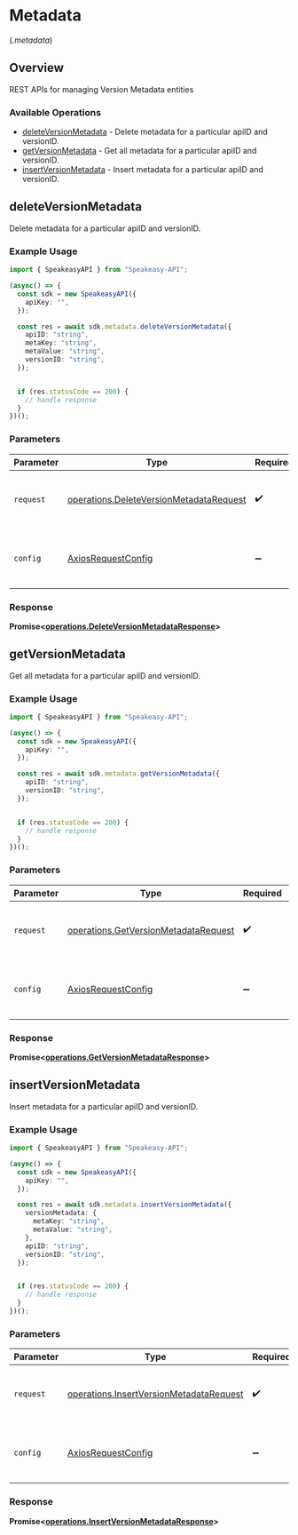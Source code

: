 # Metadata
(*.metadata*)

## Overview

REST APIs for managing Version Metadata entities

### Available Operations

* [deleteVersionMetadata](#deleteversionmetadata) - Delete metadata for a particular apiID and versionID.
* [getVersionMetadata](#getversionmetadata) - Get all metadata for a particular apiID and versionID.
* [insertVersionMetadata](#insertversionmetadata) - Insert metadata for a particular apiID and versionID.

## deleteVersionMetadata

Delete metadata for a particular apiID and versionID.

### Example Usage

```typescript
import { SpeakeasyAPI } from "Speakeasy-API";

(async() => {
  const sdk = new SpeakeasyAPI({
    apiKey: "",
  });

  const res = await sdk.metadata.deleteVersionMetadata({
    apiID: "string",
    metaKey: "string",
    metaValue: "string",
    versionID: "string",
  });


  if (res.statusCode == 200) {
    // handle response
  }
})();
```

### Parameters

| Parameter                                                                                          | Type                                                                                               | Required                                                                                           | Description                                                                                        |
| -------------------------------------------------------------------------------------------------- | -------------------------------------------------------------------------------------------------- | -------------------------------------------------------------------------------------------------- | -------------------------------------------------------------------------------------------------- |
| `request`                                                                                          | [operations.DeleteVersionMetadataRequest](../../models/operations/deleteversionmetadatarequest.md) | :heavy_check_mark:                                                                                 | The request object to use for the request.                                                         |
| `config`                                                                                           | [AxiosRequestConfig](https://axios-http.com/docs/req_config)                                       | :heavy_minus_sign:                                                                                 | Available config options for making requests.                                                      |


### Response

**Promise<[operations.DeleteVersionMetadataResponse](../../models/operations/deleteversionmetadataresponse.md)>**


## getVersionMetadata

Get all metadata for a particular apiID and versionID.

### Example Usage

```typescript
import { SpeakeasyAPI } from "Speakeasy-API";

(async() => {
  const sdk = new SpeakeasyAPI({
    apiKey: "",
  });

  const res = await sdk.metadata.getVersionMetadata({
    apiID: "string",
    versionID: "string",
  });


  if (res.statusCode == 200) {
    // handle response
  }
})();
```

### Parameters

| Parameter                                                                                    | Type                                                                                         | Required                                                                                     | Description                                                                                  |
| -------------------------------------------------------------------------------------------- | -------------------------------------------------------------------------------------------- | -------------------------------------------------------------------------------------------- | -------------------------------------------------------------------------------------------- |
| `request`                                                                                    | [operations.GetVersionMetadataRequest](../../models/operations/getversionmetadatarequest.md) | :heavy_check_mark:                                                                           | The request object to use for the request.                                                   |
| `config`                                                                                     | [AxiosRequestConfig](https://axios-http.com/docs/req_config)                                 | :heavy_minus_sign:                                                                           | Available config options for making requests.                                                |


### Response

**Promise<[operations.GetVersionMetadataResponse](../../models/operations/getversionmetadataresponse.md)>**


## insertVersionMetadata

Insert metadata for a particular apiID and versionID.

### Example Usage

```typescript
import { SpeakeasyAPI } from "Speakeasy-API";

(async() => {
  const sdk = new SpeakeasyAPI({
    apiKey: "",
  });

  const res = await sdk.metadata.insertVersionMetadata({
    versionMetadata: {
      metaKey: "string",
      metaValue: "string",
    },
    apiID: "string",
    versionID: "string",
  });


  if (res.statusCode == 200) {
    // handle response
  }
})();
```

### Parameters

| Parameter                                                                                          | Type                                                                                               | Required                                                                                           | Description                                                                                        |
| -------------------------------------------------------------------------------------------------- | -------------------------------------------------------------------------------------------------- | -------------------------------------------------------------------------------------------------- | -------------------------------------------------------------------------------------------------- |
| `request`                                                                                          | [operations.InsertVersionMetadataRequest](../../models/operations/insertversionmetadatarequest.md) | :heavy_check_mark:                                                                                 | The request object to use for the request.                                                         |
| `config`                                                                                           | [AxiosRequestConfig](https://axios-http.com/docs/req_config)                                       | :heavy_minus_sign:                                                                                 | Available config options for making requests.                                                      |


### Response

**Promise<[operations.InsertVersionMetadataResponse](../../models/operations/insertversionmetadataresponse.md)>**

